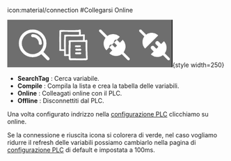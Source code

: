 icon:material/connection
#Collegarsi Online


![Menu](../attachment/Page_Compile_Menu.png){style width=250}

- __SearchTag__ : Cerca variabile.
- __Compile__ : Compila la lista e crea la tabella delle variabili.
- __Online__ : Colleagati online con il PLC.
- __Offline__ : Disconnettiti dal PLC.

Una volta configurato indrizzo nella [configurazione PLC](../EasyCheckIO/PlcCommunication.md) clicchiamo su online.

Se la connessione e riuscita icona si colorera di verde, nel caso vogliamo ridurre il refresh delle variabili possiamo cambiarlo nella pagina di [configurazione PLC](../EasyCheckIO/PlcCommunication.md) di default e impostata a 100ms.

